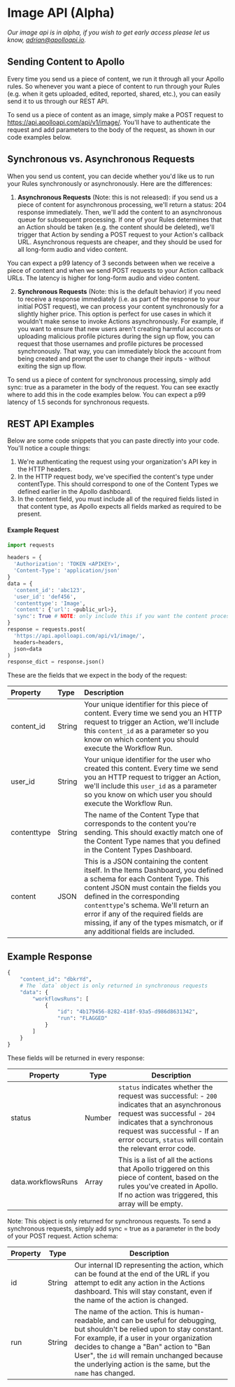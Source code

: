 # Image API (Alpha)

*Our image api is in alpha, if you wish to get early access please let us know, adrian@apolloapi.io.* 

## Sending Content to Apollo

Every time you send us a piece of content, we run it through all your Apollo rules. So whenever you want a piece of content to run through your Rules (e.g. when it gets uploaded, edited, reported, shared, etc.), you can easily send it to us through our REST API.

To send us a piece of content as an image, simply make a POST request to https://api.apolloapi.com/api/v1/image/. You'll have to authenticate the request and add parameters to the body of the request, as shown in our code examples below.

## Synchronous vs. Asynchronous Requests

When you send us content, you can decide whether you'd like us to run your Rules synchronously or asynchronously. Here are the differences:

1. **Asynchronous Requests** (Note: this is not released): if you send us a piece of content for asynchronous processing, we'll return a status: 204 response immediately. Then, we'll add the content to an asynchronous queue for subsequent processing. If one of your Rules determines that an Action should be taken (e.g. the content should be deleted), we'll trigger that Action by sending a POST request to your Action's callback URL. Asynchronous requests are cheaper, and they should be used for all long-form audio and video content.

You can expect a p99 latency of 3 seconds between when we receive a piece of content and when we send POST requests to your Action callback URLs. The latency is higher for long-form audio and video content.

2. **Synchronous Requests** (Note: this is the default behavior) if you need to receive a response immediately (i.e. as part of the response to your initial POST request), we can process your content synchronously for a slightly higher price. This option is perfect for use cases in which it wouldn't make sense to invoke Actions asynchronously. For example, if you want to ensure that new users aren't creating harmful accounts or uploading malicious profile pictures during the sign up flow, you can request that those usernames and profile pictures be processed synchronously. That way, you can immediately block the account from being created and prompt the user to change their inputs - without exiting the sign up flow.

To send us a piece of content for synchronous processing, simply add sync: true as a parameter in the body of the request. You can see exactly where to add this in the code examples below.
You can expect a p99 latency of 1.5 seconds for synchronous requests.

## REST API Examples

Below are some code snippets that you can paste directly into your code. You'll notice a couple things:

1. We're authenticating the request using your organization's API key in the HTTP headers.
2. In the HTTP request body, we've specified the content's type under contentType. This should correspond to one of the Content Types we defined earlier in the Apollo dashboard.
3. In the content field, you must include all of the required fields listed in that content type, as Apollo expects all fields marked as required to be present.

#### Example Request

```python
import requests

headers = {
  'Authorization': 'TOKEN <APIKEY>',
  'Content-Type': 'application/json'
}
data = {
  'content_id': 'abc123',
  'user_id': 'def456',
  'contenttype': 'Image',
  'content': {'url': <public_url>},
  'sync': True # NOTE: only include this if you want the content processed synchronously [default]
}
response = requests.post(
  'https://api.apolloapi.com/api/v1/image/',
  headers=headers,
  json=data
)
response_dict = response.json()
```

These are the fields that we expect in the body of the request:

| Property    | Type   | Description                                                                                                                                                                                                                                                                                                                                                           |
| :---------- | :----- | :-------------------------------------------------------------------------------------------------------------------------------------------------------------------------------------------------------------------------------------------------------------------------------------------------------------------------------------------------------------------- |
| content_id  | String | Your unique identifier for this piece of content. Every time we send you an HTTP request to trigger an Action, we'll include this `content_id` as a parameter so you know on which content you should execute the Workflow Run.                                                                                                                                              |
| user_id     | String | Your unique identifier for the user who created this content. Every time we send you an HTTP request to trigger an Action, we'll include this `user_id` as a parameter so you know on which user you should execute the Workflow Run.                                                                                                                                        |
| contenttype | String | The name of the Content Type that corresponds to the content you're sending. This should exactly match one of the Content Type names that you defined in the Content Types Dashboard.                                                                                                                                                                                 |
| content     | JSON   | This is a JSON containing the content itself. In the Items Dashboard, you defined a schema for each Content Type. This content JSON must contain the fields you defined in the corresponding `contenttype`'s schema. We'll return an error if any of the required fields are missing, if any of the types mismatch, or if any additional fields are included. |

## Example Response

```python
{
    "content_id": "dbkrYd",
    # The `data` object is only returned in synchronous requests
    "data": {
        "workflowsRuns": [
            {
                "id": "4b179456-8282-418f-93a5-d986d8631342",
                "run": "FLAGGED"
            }
        ]
    }
}
```

These fields will be returned in every response:

| Property           | Type   | Description                                                                                                                                                                                                                                           |
| ------------------ | ------ | ----------------------------------------------------------------------------------------------------------------------------------------------------------------------------------------------------------------------------------------------------- |
| status             | Number | `status` indicates whether the request was successful: - `200` indicates that an asynchronous request was successful - `204` indicates that a synchronous request was successful - If an error occurs, `status` will contain the relevant error code. |
| data.workflowsRuns | Array  | This is a list of all the actions that Apollo triggered on this piece of content, based on the rules you've created in Apollo. If no action was triggered, this array will be empty.                                                                  |

Note: This object is only returned for synchronous requests. To send a synchronous requests, simply add sync = true as a parameter in the body of your POST request.
Action schema:

| Property | Type   | Description                                                                                                                                                                                                                                                                                                                       |
| -------- | ------ | --------------------------------------------------------------------------------------------------------------------------------------------------------------------------------------------------------------------------------------------------------------------------------------------------------------------------------- |
| id       | String | Our internal ID representing the action, which can be found at the end of the URL if you attempt to edit any action in the Actions dashboard. This will stay constant, even if the name of the action is changed.                                                                                                                 |
| run     | String | The name of the action. This is human-readable, and can be useful for debugging, but shouldn't be relied upon to stay constant. For example, if a user in your organization decides to change a "Ban" action to "Ban User", the `id` will remain unchanged because the underlying action is the same, but the `name` has changed. |
